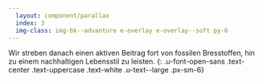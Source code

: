 ```yaml
---
  layout: component/parallax
  index: 3
  img-class: img-bk--advanture e-overlay e-overlay--soft py-6
---
```


Wir streben danach einen aktiven Beitrag fort von fossilen Bresstoffen, hin zu einem nachhaltigen Lebensstil zu leisten.
{: .u-font-open-sans .text-center .text-uppercase .text-white .u-text--large .px-sm-6}